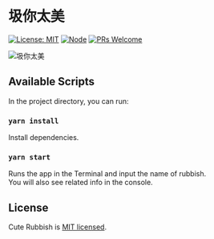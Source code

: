# 圾你太美

[![License: MIT](https://img.shields.io/badge/License-MIT-orange.svg)](https://opensource.org/licenses/MIT)
[![Node](https://img.shields.io/badge/node-%3E%3D8.0.0-blue.svg)](https://github.com/YanceyOfficial/cute-rubbish)
[![PRs Welcome](https://img.shields.io/badge/PRs-welcome-green.svg)](https://github.com/YanceyOfficial/cute-rubbish/pulls)

![圾你太美](https://yancey-assets.oss-cn-beijing.aliyuncs.com/Jietu20190707-194020@2x.jpg)

## Available Scripts

In the project directory, you can run:

### `yarn install`

Install dependencies.

### `yarn start`

Runs the app in the Terminal and input the name of rubbish.<br>
You will also see related info in the console.

## License

Cute Rubbish is [MIT licensed](https://opensource.org/licenses/MIT).
